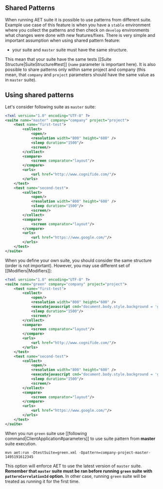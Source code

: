 ## Shared Patterns

When running AET suite it is possible to use patterns from different suite. Example use case of this feature is when
you have a `stable` environment where you collect the patterns and then check on `develop` environments what changes were done with new features/fixes.
There is very simple and important assumption when using shared pattern feature:

* your suite and `master` suite must have the same structure.

This mean that your suite have the same tests [[Suite Structure|SuiteStructure#test]] (`name` parameter is important here).
It is also possible to share patterns only within same project and company (this mean, that `company` and `project` parameters
should have the same value as in `master` suite).

## Using shared patterns
Let's consider following suite as `master` suite:

```xml
<?xml version="1.0" encoding="UTF-8" ?>
<suite name="master" company="company" project="project">
    <test name="first-test">
        <collect>
            <open/>
            <resolution width="800" height="600" />
            <sleep duration="1500"/>
            <screen/>
        </collect>
        <compare>
            <screen comparator="layout"/>
        </compare>
        <urls>
            <url href="http://www.cognifide.com/"/>
        </urls>
    </test>
    <test name="second-test">
        <collect>
            <open/>
            <resolution width="800" height="600" />
            <sleep duration="1500"/>
            <screen/>
        </collect>
        <compare>
            <screen comparator="layout"/>
        </compare>
        <urls>
            <url href="https://www.google.com/"/>
        </urls>
    </test>
</suite>
```

When you define your own suite, you should consider the same structure (order is not important). However,
you may use different set of [[Modifiers|Modifiers]]:

```xml
<?xml version="1.0" encoding="UTF-8" ?>
<suite name="green" company="company" project="project">
    <test name="first-test">
        <collect>
            <open/>
            <resolution width="800" height="600" />
            <executejavascript cmd="document.body.style.background = 'green';"/>
            <sleep duration="1500"/>
            <screen/>
        </collect>
        <compare>
            <screen comparator="layout"/>
        </compare>
        <urls>
            <url href="http://www.cognifide.com/"/>
        </urls>
    </test>
    <test name="second-test">
        <collect>
            <open/>
            <resolution width="800" height="600" />
            <executejavascript cmd="document.body.style.background = 'green';"/>
            <sleep duration="1500"/>
            <screen/>
        </collect>
        <compare>
            <screen comparator="layout"/>
        </compare>
        <urls>
            <url href="https://www.google.com/"/>
        </urls>
    </test>
</suite>
```

When you run `green` suite use [[following command|ClientApplication#parameters]] to use suite pattern from **master** suite execution.

`mvn aet:run -DtestSuite=green.xml -Dpattern=company-project-master-1495191612345`

This option will enforce AET to use the latest version of `master` suite.
**Remember that `master` suite must be ran before running `green` suite with `patternCorrelationId` option.**
 In other case, running `green` suite will be treated as running it for the first time.
